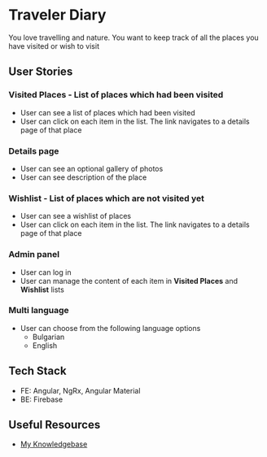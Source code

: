 # Traveler Diary

You love travelling and nature. You want to keep track of all the places you have visited or wish to visit

## User Stories

### Visited Places - List of places which had been visited

- User can see a list of places which had been visited
- User can click on each item in the list. The link navigates to a details page of that place

### Details page
- User can see an optional gallery of photos
- User can see description of the place

### Wishlist - List of places which are not visited yet

- User can see a wishlist of places
- User can click on each item in the list. The link navigates to a details page of that place

### Admin panel

- User can log in
- User can manage the content of each item in **Visited Places** and **Wishlist** lists

### Multi language
 
- User can choose from the following language options
  - Bulgarian
  - English
  
## Tech Stack
- FE: Angular, NgRx, Angular Material
- BE: Firebase

## Useful Resources
- [My Knowledgebase](https://github.com/ivankisyov/knowledgebase)
